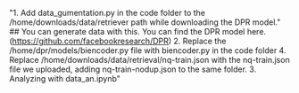 "1. Add data_gumentation.py in the code folder to the /home/downloads/data/retriever path while downloading the DPR model." ## You can generate data with this.
You can find the DPR model here. (https://github.com/facebookresearch/DPR)
2. Replace the /home/dpr/models/biencoder.py file with biencoder.py in the code folder
4. Replace /home/downloads/data/retrieval/nq-train.json with the nq-train.json file we uploaded, adding nq-train-nodup.json to the same folder.
3. Analyzing with data_an.ipynb"
